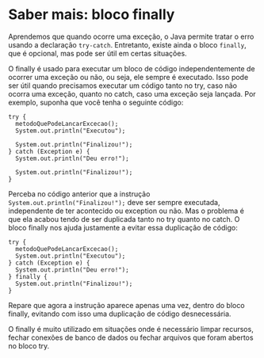 # Saber mais: bloco finally

Aprendemos que quando ocorre uma exceção, o Java permite tratar o erro usando a declaração `try-catch`. Entretanto, existe ainda o bloco `finally`, que é opcional, mas pode ser útil em certas situações.

O finally é usado para executar um bloco de código independentemente de ocorrer uma exceção ou não, ou seja, ele sempre é executado. Isso pode ser útil quando precisamos executar um código tanto no try, caso não ocorra uma exceção, quanto no catch, caso uma exceção seja lançada. Por exemplo, suponha que você tenha o seguinte código:

```
try {
  metodoQuePodeLancarExcecao();
  System.out.println("Executou");

  System.out.println("Finalizou!");
} catch (Exception e) {
  System.out.println("Deu erro!");

  System.out.println("Finalizou!");
}
```

Perceba no código anterior que a instrução `System.out.println("Finalizou!");` deve ser sempre executada, independente de ter acontecido ou exception ou não. Mas o problema é que ela acabou tendo de ser duplicada tanto no try quanto no catch. O bloco finally nos ajuda justamente a evitar essa duplicação de código:

```
try {
  metodoQuePodeLancarExcecao();
  System.out.println("Executou");
} catch (Exception e) {
  System.out.println("Deu erro!");
} finally {
  System.out.println("Finalizou!");
}
```

Repare que agora a instrução aparece apenas uma vez, dentro do bloco finally, evitando com isso uma duplicação de código desnecessária.

O finally é muito utilizado em situações onde é necessário limpar recursos, fechar conexões de banco de dados ou fechar arquivos que foram abertos no bloco try.
